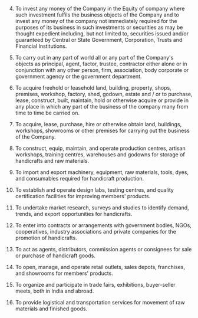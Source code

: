 4. To invest any money of the Company in the Equity of company where such investment fulfils the business objects of the Company and to invest any money of the company not immediately required for the purposes of its business in such investments or securities as may be thought expedient including, but not limited to, securities issued and/or guaranteed by Central or State Government, Corporation, Trusts and Financial Institutions.

5. To carry out in any part of world all or any part of the Company's objects as principal, agent, factor, trustee, contractor either alone or in conjunction with any other person, firm, association, body corporate or government agency or the government department.

6. To acquire freehold or leasehold land, building, property, shops, premises, workshop, factory, shed, godown, estate and / or to purchase, lease, construct, built, maintain, hold or otherwise acquire or provide in any place in which any part of the business of the company many from time to time be carried on.

7. To acquire, lease, purchase, hire or otherwise obtain land, buildings, workshops, showrooms or other premises for carrying out the business of the Company.

8. To construct, equip, maintain, and operate production centres, artisan workshops, training centres, warehouses and godowns for storage of handicrafts and raw materials.

9. To import and export machinery, equipment, raw materials, tools, dyes, and consumables required for handicraft production.

10. To establish and operate design labs, testing centres, and quality certification facilities for improving members' products.

11. To undertake market research, surveys and studies to identify demand, trends, and export opportunities for handicrafts.

12. To enter into contracts or arrangements with government bodies, NGOs, cooperatives, industry associations and private companies for the promotion of handicrafts.

13. To act as agents, distributors, commission agents or consignees for sale or purchase of handicraft goods.

14. To open, manage, and operate retail outlets, sales depots, franchises, and showrooms for members' products.

15. To organize and participate in trade fairs, exhibitions, buyer-seller meets, both in India and abroad.

16. To provide logistical and transportation services for movement of raw materials and finished goods.